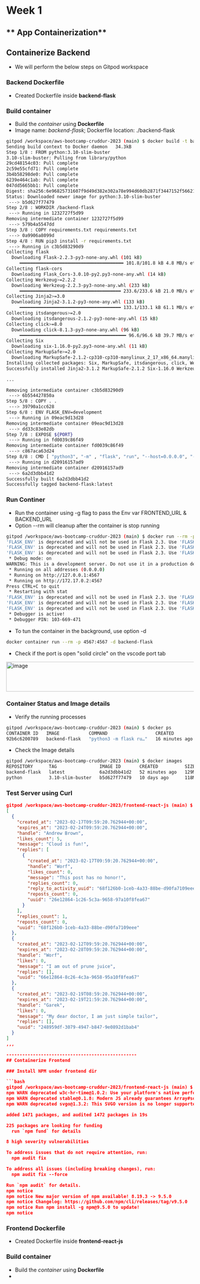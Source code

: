 # Week 1 
## ** App Containerization**


## Containerize Backend
- We will perform the below steps on Gitpod workspace

### Backend Dockerfile 
- Created Dockerfile inside **backend-flask**

### Build container
- Build the _container_ using **Dockerfile**
- Image name: _backend-flask_; Dockerfile location: ./backend-flask
```bash
gitpod /workspace/aws-bootcamp-cruddur-2023 (main) $ docker build -t backend-flask ./backend-flask
Sending build context to Docker daemon   34.3kB
Step 1/8 : FROM python:3.10-slim-buster
3.10-slim-buster: Pulling from library/python
29cd48154c03: Pull complete 
2c59e55cfd71: Pull complete 
3b4b58298de0: Pull complete 
6239e464c1ab: Pull complete 
047dd5665bb1: Pull complete 
Digest: sha256:6e96825731607f9d49d382e302a78e994d60db2871f3447152f56621069e6114
Status: Downloaded newer image for python:3.10-slim-buster
 ---> b5d627f77479
Step 2/8 : WORKDIR /backend-flask
 ---> Running in 1232727f5d99
Removing intermediate container 1232727f5d99
 ---> 579b4a5547dd
Step 3/8 : COPY requirements.txt requirements.txt
 ---> 0a9906a8099d
Step 4/8 : RUN pip3 install -r requirements.txt
 ---> Running in c3b5d83290d9
Collecting flask
  Downloading Flask-2.2.3-py3-none-any.whl (101 kB)
     ━━━━━━━━━━━━━━━━━━━━━━━━━━━━━━━━━━━━━━━ 101.8/101.8 kB 4.8 MB/s eta 0:00:00
Collecting flask-cors
  Downloading Flask_Cors-3.0.10-py2.py3-none-any.whl (14 kB)
Collecting Werkzeug>=2.2.2
  Downloading Werkzeug-2.2.3-py3-none-any.whl (233 kB)
     ━━━━━━━━━━━━━━━━━━━━━━━━━━━━━━━━━━━━━━ 233.6/233.6 kB 21.0 MB/s eta 0:00:00
Collecting Jinja2>=3.0
  Downloading Jinja2-3.1.2-py3-none-any.whl (133 kB)
     ━━━━━━━━━━━━━━━━━━━━━━━━━━━━━━━━━━━━━━ 133.1/133.1 kB 61.1 MB/s eta 0:00:00
Collecting itsdangerous>=2.0
  Downloading itsdangerous-2.1.2-py3-none-any.whl (15 kB)
Collecting click>=8.0
  Downloading click-8.1.3-py3-none-any.whl (96 kB)
     ━━━━━━━━━━━━━━━━━━━━━━━━━━━━━━━━━━━━━━━━ 96.6/96.6 kB 39.7 MB/s eta 0:00:00
Collecting Six
  Downloading six-1.16.0-py2.py3-none-any.whl (11 kB)
Collecting MarkupSafe>=2.0
  Downloading MarkupSafe-2.1.2-cp310-cp310-manylinux_2_17_x86_64.manylinux2014_x86_64.whl (25 kB)
Installing collected packages: Six, MarkupSafe, itsdangerous, click, Werkzeug, Jinja2, flask, flask-cors
Successfully installed Jinja2-3.1.2 MarkupSafe-2.1.2 Six-1.16.0 Werkzeug-2.2.3 click-8.1.3 flask-2.2.3 flask-cors-3.0.10 itsdangerous-2.1.2

...

Removing intermediate container c3b5d83290d9
 ---> 6b554427850a
Step 5/8 : COPY . .
 ---> 39790a1cc628
Step 6/8 : ENV FLASK_ENV=development
 ---> Running in 09eac9d13d28
Removing intermediate container 09eac9d13d28
 ---> dd33c83e82db
Step 7/8 : EXPOSE ${PORT}
 ---> Running in fd0039c86f49
Removing intermediate container fd0039c86f49
 ---> c867aca63d24
Step 8/8 : CMD [ "python3", "-m" , "flask", "run", "--host=0.0.0.0", "--port=4567"]
 ---> Running in d20916157ad9
Removing intermediate container d20916157ad9
 ---> 6a2d3dbb41d2
Successfully built 6a2d3dbb41d2
Successfully tagged backend-flask:latest
```

### Run Continer

- Run the container using -g flag to pass the Env var FRONTEND_URL & BACKEND_URL
- Option --rm will cleanup after the container is stop running
```bash
gitpod /workspace/aws-bootcamp-cruddur-2023 (main) $ docker run --rm -p 4567:4567 -it -e FRONTEND_URL='*' -e BACKEND_URL='*' backend-flask
'FLASK_ENV' is deprecated and will not be used in Flask 2.3. Use 'FLASK_DEBUG' instead.
'FLASK_ENV' is deprecated and will not be used in Flask 2.3. Use 'FLASK_DEBUG' instead.
'FLASK_ENV' is deprecated and will not be used in Flask 2.3. Use 'FLASK_DEBUG' instead.
 * Debug mode: on
WARNING: This is a development server. Do not use it in a production deployment. Use a production WSGI server instead.
 * Running on all addresses (0.0.0.0)
 * Running on http://127.0.0.1:4567
 * Running on http://172.17.0.2:4567
Press CTRL+C to quit
 * Restarting with stat
'FLASK_ENV' is deprecated and will not be used in Flask 2.3. Use 'FLASK_DEBUG' instead.
'FLASK_ENV' is deprecated and will not be used in Flask 2.3. Use 'FLASK_DEBUG' instead.
'FLASK_ENV' is deprecated and will not be used in Flask 2.3. Use 'FLASK_DEBUG' instead.
 * Debugger is active!
 * Debugger PIN: 103-669-471
 ```
 - To tun the container in the background, use option -d
 ```bash
 docker container run --rm -p 4567:4567 -d backend-flask
 ```
 - Check if the port is open "solid circle" on the vscode port tab
 <img width="750" height="80" alt="image" src="https://user-images.githubusercontent.com/91587569/219940187-d27e87e8-4c35-489a-80d6-b6e9672d1154.png">

### Container Status and Image details
- Verify the running processes 

```bash
gitpod /workspace/aws-bootcamp-cruddur-2023 (main) $ docker ps
CONTAINER ID   IMAGE           COMMAND                  CREATED          STATUS          PORTS                                       NAMES
92b6c6200789   backend-flask   "python3 -m flask ru…"   16 minutes ago   Up 16 minutes   0.0.0.0:4567->4567/tcp, :::4567->4567/tcp   wonderful_almeida
```
- Check the Image details

```bash
gitpod /workspace/aws-bootcamp-cruddur-2023 (main) $ docker images
REPOSITORY      TAG                IMAGE ID       CREATED          SIZE
backend-flask   latest             6a2d3dbb41d2   52 minutes ago   129MB
python          3.10-slim-buster   b5d627f77479   10 days ago      118MB
```

### Test Server using Curl
```json
gitpod /workspace/aws-bootcamp-cruddur-2023/frontend-react-js (main) $ curl -X GET http://localhost:4567/api/activities/home -H "Accept: application/json" -H "Content-Type: application/json"
[
  {
    "created_at": "2023-02-17T09:59:20.762944+00:00",
    "expires_at": "2023-02-24T09:59:20.762944+00:00",
    "handle": "Andrew Brown",
    "likes_count": 5,
    "message": "Cloud is fun!",
    "replies": [
      {
        "created_at": "2023-02-17T09:59:20.762944+00:00",
        "handle": "Worf",
        "likes_count": 0,
        "message": "This post has no honor!",
        "replies_count": 0,
        "reply_to_activity_uuid": "68f126b0-1ceb-4a33-88be-d90fa7109eee",
        "reposts_count": 0,
        "uuid": "26e12864-1c26-5c3a-9658-97a10f8fea67"
      }
    ],
    "replies_count": 1,
    "reposts_count": 0,
    "uuid": "68f126b0-1ceb-4a33-88be-d90fa7109eee"
  },
  {
    "created_at": "2023-02-12T09:59:20.762944+00:00",
    "expires_at": "2023-02-28T09:59:20.762944+00:00",
    "handle": "Worf",
    "likes": 0,
    "message": "I am out of prune juice",
    "replies": [],
    "uuid": "66e12864-8c26-4c3a-9658-95a10f8fea67"
  },
  {
    "created_at": "2023-02-19T08:59:20.762944+00:00",
    "expires_at": "2023-02-19T21:59:20.762944+00:00",
    "handle": "Garek",
    "likes": 0,
    "message": "My dear doctor, I am just simple tailor",
    "replies": [],
    "uuid": "248959df-3079-4947-b847-9e0892d1bab4"
  }
]
,,,

-------------------------------------------------
## Containerize Frontend

### Install NPM under frontend dir

```bash
gitpod /workspace/aws-bootcamp-cruddur-2023/frontend-react-js (main) $ npm i
npm WARN deprecated w3c-hr-time@1.0.2: Use your platform's native performance.now() and performance.timeOrigin.
npm WARN deprecated stable@0.1.8: Modern JS already guarantees Array#sort() is a stable sort, so this library is deprecated. See the compatibility table on MDN: https://developer.mozilla.org/en-US/docs/Web/JavaScript/Reference/Global_Objects/Array/sort#browser_compatibility
npm WARN deprecated svgo@1.3.2: This SVGO version is no longer supported. Upgrade to v2.x.x.

added 1471 packages, and audited 1472 packages in 19s

225 packages are looking for funding
  run `npm fund` for details

8 high severity vulnerabilities

To address issues that do not require attention, run:
  npm audit fix

To address all issues (including breaking changes), run:
  npm audit fix --force

Run `npm audit` for details.
npm notice 
npm notice New major version of npm available! 8.19.3 -> 9.5.0
npm notice Changelog: https://github.com/npm/cli/releases/tag/v9.5.0
npm notice Run npm install -g npm@9.5.0 to update!
npm notice 
```

### Frontend Dockerfile 
- Created Dockerfile inside **frontend-react-js**

### Build container
- Build the _container_ using **Dockerfile**
- 
